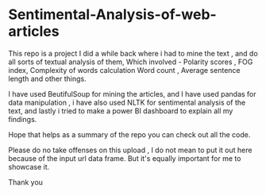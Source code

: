 # Sentimental-Analysis-of-web-articles

This repo is a project I did a while back where i had to mine the text , and do all sorts of textual analysis of them, Which involved  - Polarity scores , FOG index, Complexity of words calculation 
Word count , Average sentence length and other things.

I have used BeutifulSoup for mining the articles, and I have used pandas for data manipulation , i have also used NLTK for sentimental analysis of the text, and lastly i tried to make
a power BI dashboard to explain all my findings.

Hope that helps as a summary of the repo you can check out all the code.

Please do no take offenses on this upload , I do not mean to put it out here because of the input url data frame. But it's equally important for me to showcase it. 

Thank you 
